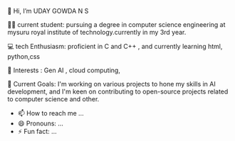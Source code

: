  👋 Hi, I’m UDAY GOWDA N S
 
 🧑‍🎓 current student: pursuing a degree in computer science engineering at mysuru royal institute of technology.currently in my 3rd year.
 
 💻 tech Enthusiasm: proficient in C and C++ , and currently learning html, python,css
 
 🧠 Interests : Gen AI , cloud computing,

 🎯 Current Goals: I'm working on various projects to hone my skills in AI development, and I'm keen on contributing to open-source projects related to computer science and other.
 
- 📫 How to reach me ...
- 😄 Pronouns: ...
- ⚡ Fun fact: ...

<!---
uday08-code/uday08-code is a ✨ special ✨ repository because its `README.md` (this file) appears on your GitHub profile.
You can click the Preview link to take a look at your changes.
--->

